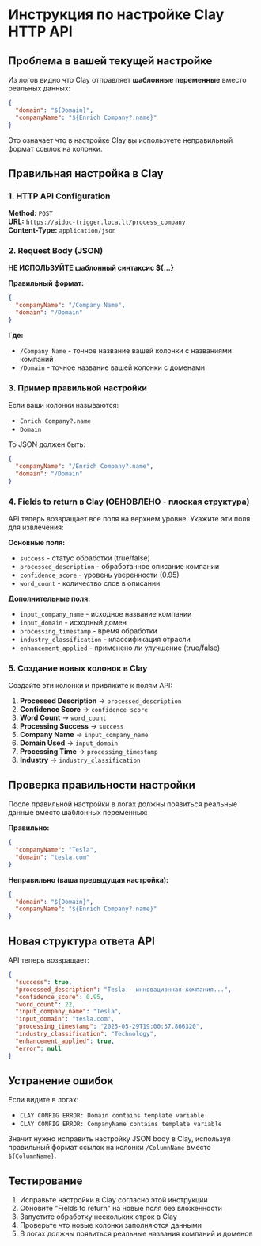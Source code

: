 # Инструкция по настройке Clay HTTP API

## Проблема в вашей текущей настройке

Из логов видно что Clay отправляет **шаблонные переменные** вместо реальных данных:
```json
{
  "domain": "${Domain}",
  "companyName": "${Enrich Company?.name}"
}
```

Это означает что в настройке Clay вы используете неправильный формат ссылок на колонки.

## Правильная настройка в Clay

### 1. HTTP API Configuration

**Method:** `POST`  
**URL:** `https://aidoc-trigger.loca.lt/process_company`  
**Content-Type:** `application/json`

### 2. Request Body (JSON)

**НЕ ИСПОЛЬЗУЙТЕ шаблонный синтаксис ${...}**

**Правильный формат:**
```json
{
  "companyName": "/Company Name",
  "domain": "/Domain"
}
```

**Где:**
- `/Company Name` - точное название вашей колонки с названиями компаний
- `/Domain` - точное название вашей колонки с доменами

### 3. Пример правильной настройки

Если ваши колонки называются:
- `Enrich Company?.name` 
- `Domain`

То JSON должен быть:
```json
{
  "companyName": "/Enrich Company?.name",
  "domain": "/Domain"
}
```

### 4. Fields to return в Clay (ОБНОВЛЕНО - плоская структура)

API теперь возвращает все поля на верхнем уровне. Укажите эти поля для извлечения:

**Основные поля:**
- `success` - статус обработки (true/false)
- `processed_description` - обработанное описание компании
- `confidence_score` - уровень уверенности (0.95)
- `word_count` - количество слов в описании

**Дополнительные поля:**
- `input_company_name` - исходное название компании
- `input_domain` - исходный домен
- `processing_timestamp` - время обработки
- `industry_classification` - классификация отрасли
- `enhancement_applied` - применено ли улучшение (true/false)

### 5. Создание новых колонок в Clay

Создайте эти колонки и привяжите к полям API:

1. **Processed Description** → `processed_description`
2. **Confidence Score** → `confidence_score`  
3. **Word Count** → `word_count`
4. **Processing Success** → `success`
5. **Company Name** → `input_company_name`
6. **Domain Used** → `input_domain`
7. **Processing Time** → `processing_timestamp`
8. **Industry** → `industry_classification`

## Проверка правильности настройки

После правильной настройки в логах должны появиться реальные данные вместо шаблонных переменных:

**Правильно:**
```json
{
  "companyName": "Tesla",
  "domain": "tesla.com"
}
```

**Неправильно (ваша предыдущая настройка):**
```json
{
  "domain": "${Domain}",
  "companyName": "${Enrich Company?.name}"
}
```

## Новая структура ответа API

API теперь возвращает:
```json
{
  "success": true,
  "processed_description": "Tesla - инновационная компания...",
  "confidence_score": 0.95,
  "word_count": 22,
  "input_company_name": "Tesla",
  "input_domain": "tesla.com",
  "processing_timestamp": "2025-05-29T19:00:37.866320",
  "industry_classification": "Technology",
  "enhancement_applied": true,
  "error": null
}
```

## Устранение ошибок

Если видите в логах:
- `CLAY CONFIG ERROR: Domain contains template variable`
- `CLAY CONFIG ERROR: CompanyName contains template variable`

Значит нужно исправить настройку JSON body в Clay, используя правильный формат ссылок на колонки `/ColumnName` вместо `${ColumnName}`.

## Тестирование

1. Исправьте настройки в Clay согласно этой инструкции
2. Обновите "Fields to return" на новые поля без вложенности
3. Запустите обработку нескольких строк в Clay
4. Проверьте что новые колонки заполняются данными
5. В логах должны появиться реальные названия компаний и доменов 